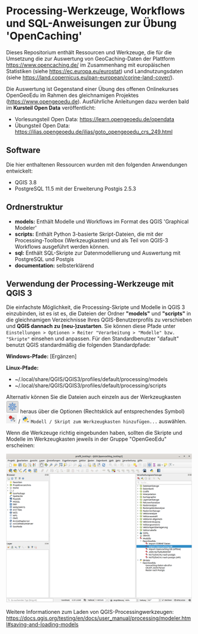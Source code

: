 # Processing-Werkzeuge, Workflows und SQL-Anweisungen zur Übung 'OpenCaching'

Dieses Repositorium enthält Ressourcen und Werkzeuge, die für die Umsetzung die zur Auswertung von GeoCaching-Daten der Plattform https://www.opencaching.de/ im Zusammenhang mit europäischen Statistiken (siehe https://ec.europa.eu/eurostat) und Landnutzungsdaten (siehe https://land.copernicus.eu/pan-european/corine-land-cover/).

Die Auswertung ist Gegenstand einer Übung des offenen Onlinekurses OpenGeoEdu im Rahmen des gleichnamigen Projektes (https://www.opengeoedu.de). Ausführliche Anleitungen dazu werden bald im **Kursteil Open Data** veröffentlicht:

* Vorlesungsteil Open Data: https://learn.opengeoedu.de/opendata
* Übungsteil Open Data: https://ilias.opengeoedu.de/ilias/goto_opengeoedu_crs_249.html

## Software

Die hier enthaltenen Ressourcen wurden mit den folgenden Anwendungen entwickelt:

* QGIS 3.8
* PostgreSQL 11.5 mit der Erweiterung Postgis 2.5.3

## Ordnerstruktur

- **models:** Enthält Modelle und Workflows im Format des QGIS 'Graphical Modeler'
- **scripts:** Enthält Python 3-basierte Skript-Dateien, die mit der Processing-Toolbox (Werkzeugkasten) und als Teil von QGIS-3 Workflows ausgeführt werden können.
- **sql:** Enthält SQL-Skripte zur Datenmodellierung und Auswertung mit PostgreSQL und Postgis
- **documentation:** selbsterklärend

## Verwendung der Processing-Werkzeuge mit QGIS 3

Die einfachste Möglichkeit, die Processing-Skripte und Modelle in QGIS 3 einzubinden, ist es ist es, die Dateien der Ordner **"models"** und **"scripts"** in die gleichnamigen Verzeichnisse Ihres QGIS-Benutzerprofils zu verschieben und **QGIS dannach zu (neu-)zustarten**. Sie können diese Pfade unter `Einstellungen > Optionen > Reiter "Verarbeitung > "Modelle" bzw. "Skripte"` einsehen und anpassen. Für den Standardbenutzer "dafault" benutzt QGIS standardmäßig die folgenden Standardpfade:

**Windows-Pfade:**
[Ergänzen]

**Linux-Pfade:**
* ~/.local/share/QGIS/QGIS3/profiles/default/processing/models
* ~/.local/share/QGIS/QGIS3/profiles/default/processing/scripts

Alternativ können Sie die Dateien auch einzeln aus der Werkzeugkasten ![Screenshot QGIS](documentation/images/werkzeugkasten_symbol.png)  heraus über die Optionen (Rechtsklick auf entsprechendes Symbol) 
![Screenshot QGIS](documentation/images/modell_symbol.png) / ![Screenshot QGIS](documentation/images/skript_symbol.png)`Modell / Skript zum Werkzeugkasten hinzufügen...` auswählen.

Wenn die Werkzeuge richtig eingebunden haben, sollten die Skripte und Modelle im Werkzeugkasten jeweils in der Gruppe "OpenGeoEdu" erscheinen:

![Screenshot QGIS](documentation/images/processingtools_eingebunden.png)


Weitere Informationen zum Laden von QGIS-Processingwerkzeugen:
https://docs.qgis.org/testing/en/docs/user_manual/processing/modeler.html#saving-and-loading-models
